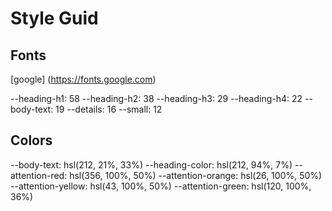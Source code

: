 # Style Guid

## Fonts
[google] (https://fonts.google.com) <!-- Poppins -->

--heading-h1: 58
--heading-h2: 38
--heading-h3: 29
--heading-h4: 22
--body-text: 19
--details: 16
--small: 12

## Colors
--body-text: hsl(212, 21%, 33%)
--heading-color: hsl(212, 94%, 7%)
--attention-red: hsl(356, 100%, 50%)
--attention-orange: hsl(26, 100%, 50%)
--attention-yellow: hsl(43, 100%, 50%)
--attention-green: hsl(120, 100%, 36%)
